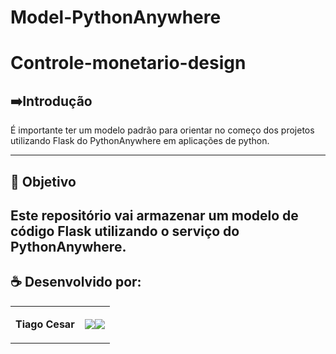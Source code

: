# Model-PythonAnywhere



# Controle-monetario-design



## ➡️Introdução
É importante ter um modelo padrão para orientar no começo dos projetos utilizando Flask do PythonAnywhere em aplicações de python. 

---



## 🎯 Objetivo
Este repositório vai armazenar um modelo de código Flask utilizando o serviço do PythonAnywhere.
---

## ☕ Desenvolvido por:

<table>
  <tbody>

<tr>
    <td><p align="left-center"><b>Tiago Cesar</b></p></td>
    <td><a href="https://github.com/TiagoUniverse" target="_blank"><img loading="lazy" src="https://img.shields.io/badge/GitHub-100000?style=for-the-badge&logo=github&logoColor=white" target="_blank" align="center"></a><a href="https://www.linkedin.com/in/tiago-lopes--/" target="_blank"><img loading="lazy" src="https://img.shields.io/badge/-LinkedIn-%230077B5?style=for-the-badge&logo=linkedin&logoColor=white" target="_blank" align="center"></a></td>
  </tr>

  </tbody>
 </table>
